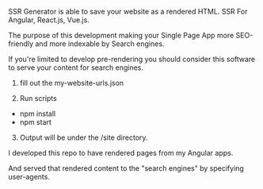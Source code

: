 SSR Generator is able to save your website as a rendered HTML.  SSR For Angular, React.js, Vue.js.

The purpose of this development making your Single Page App more SEO-friendly and more indexable by Search engines. 

If you're limited to develop pre-rendering you should consider this software to serve your content for search engines.

1) fill out the my-website-urls.json

2) Run scripts
- npm install
- npm start

3) Output will be under the /site directory.

I developed this repo to have rendered pages from my Angular apps. 

And served that rendered content to the "search engines" by specifying user-agents.
